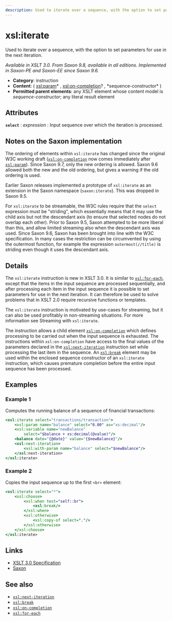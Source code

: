 ```yaml
---
description: Used to iterate over a sequence, with the option to set parameters for use in the next iteration
---
```


# xsl:iterate

Used to iterate over a sequence, with the option to set parameters for use in the next iteration.

_Available in XSLT 3.0. From Saxon 9.8, available in all editions. Implemented in Saxon-PE and Saxon-EE since Saxon 9.6._

- **Category**: instruction
- **Content**: ( [xsl:param](xsl-param.md)* , [xsl:on-completion](xsl-on-completion.md)? , *sequence-constructor\* )
- **Permitted parent elements**: any XSLT element whose content model is _sequence-constructor_; any literal result element

## Attributes

**`select`**
: _expression_
: Input sequence over which the iteration is processed.

## Notes on the Saxon implementation

The ordering of elements within `xsl:iterate` has changed since the original W3C working draft ([`xsl:on-completion`](xsl-on-completion.md) now comes immediately after [`xsl:param`](xsl-param.md)). Since Saxon 9.7, only the new ordering is allowed. Saxon 9.6 allowed both the new and the old ordering, but gives a warning if the old ordering is used.

Earlier Saxon releases implemented a prototype of `xsl:iterate` as an extension in the Saxon namespace (`saxon:iterate`). This was dropped in Saxon 9.5.

For `xsl:iterate` to be streamable, the W3C rules require that the `select` expression must be "striding", which essentially means that it may use the child axis but not the descendant axis (to ensure that selected nodes do not overlap each other). Prior to Saxon 9.5, Saxon attempted to be more liberal than this, and allow limited streaming also when the descendant axis was used. Since Saxon 9.6, Saxon has been brought into line with the W3C specification. In many cases the restriction can be circumvented by using the outermost function, for example the expression `outermost(//title)` is striding even though it uses the descendant axis.

## Details

The `xsl:iterate` instruction is new in XSLT 3.0. It is similar to [`xsl:for-each`](xsl-for-each.md), except that the items in the input sequence are processed sequentially, and after processing each item in the input sequence it is possible to set parameters for use in the next iteration. It can therefore be used to solve problems that in XSLT 2.0 require recursive functions or templates.

The `xsl:iterate` instruction is motivated by use-cases for streaming, but it can also be used profitably in non-streaming situations. For more information see Streaming with `xsl:iterate`.

The instruction allows a child element [`xsl:on-completion`](xsl-on-completion.md) which defines processing to be carried out when the input sequence is exhausted. The instructions within `xsl:on-completion` have access to the final values of the parameters declared in the [`xsl:next-iteration`](xsl-next-iteration.md) instruction set while processing the last item in the sequence. An [`xsl:break`](xsl-break.md) element may be used within the enclosed sequence constructor of an `xsl:iterate` instruction, which causes premature completion before the entire input sequence has been processed.

## Examples

### Example 1

Computes the running balance of a sequence of financial transactions:

```xslt
<xsl:iterate select="transactions/transaction">
    <xsl:param name="balance" select="0.00" as="xs:decimal"/>
    <xsl:variable name="newBalance"
        select="$balance + xs:decimal(@value)"/>
    <balance date="{@date}" value="{$newBalance}"/>
    <xsl:next-iteration>
        <xsl:with-param name="balance" select="$newBalance"/>
    </xsl:next-iteration>
</xsl:iterate>
```

### Example 2

Copies the input sequence up to the first `<br>` element:

```xslt
<xsl:iterate select="*">
    <xsl:choose>
        <xsl:when test="self::br">
            <xsl:break/>
        </xsl:when>
        <xsl:otherwise>
            <xsl:copy-of select="."/>
        </xsl:otherwise>
    </xsl:choose>
</xsl:iterate>
```

## Links

- [XSLT 3.0 Specification](http://www.w3.org/TR/xslt-30/#element-iterate)
- [Saxon](http://saxonica.com/documentation/index.html#!xsl-elements/iterate)

## See also

- [`xsl:next-iteration`](xsl-next-iteration.md)
- [`xsl:break`](xsl-break.md)
- [`xsl:on-completion`](xsl-on-completion.md)
- [`xsl:for-each`](xsl-for-each.md)
